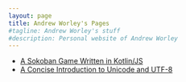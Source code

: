 ```yaml
---
layout: page
title: Andrew Worley's Pages
#tagline: Andrew Worley's stuff
#description: Personal website of Andrew Worley
---
```


- [A Sokoban Game Written in Kotlin/JS](sokopup)
- [A Concise Introduction to Unicode and UTF-8](pages/unicode-and-utf-8.html)
